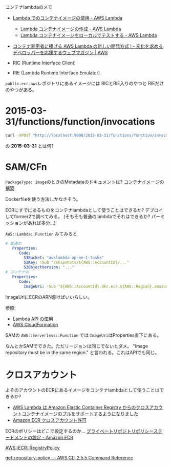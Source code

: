 コンテナlambdaのメモ

- [Lambda でのコンテナイメージの使用 - AWS Lambda](https://docs.aws.amazon.com/ja_jp/lambda/latest/dg/lambda-images.html)
  - [Lambda コンテナイメージの作成 - AWS Lambda](https://docs.aws.amazon.com/ja_jp/lambda/latest/dg/images-create.html)
  - [Lambda コンテナイメージをローカルでテストする \- AWS Lambda](https://docs.aws.amazon.com/ja_jp/lambda/latest/dg/images-test.html)
- [コンテナ利用者に捧げる AWS Lambda の新しい開発方式 ! - 変化を求めるデベロッパーを応援するウェブマガジン | AWS](https://aws.amazon.com/jp/builders-flash/202103/new-lambda-container-development/?awsf.filter-name=*all)

- RIC (Runtime Interface Client)
- RIE (Lambda Runtime Interface Emulator)

`public.ecr.aws`レポジトリにあるイメージには
RICとRIE入りのやつと
RIEだけのやつがある。

# 2015-03-31/functions/function/invocations

```sh
curl -XPOST "http://localhost:9000/2015-03-31/functions/function/invocations" -d '{}'
```

の **2015-03-31** とは何?

# SAM/CFn

`PackageType: Image`のときのMetadataのドキュメントは?
[コンテナイメージの構築](https://docs.aws.amazon.com/ja_jp/serverless-application-model/latest/developerguide/serverless-sam-cli-using-build.html#build-container-image)

Dockerfileを使う方法しかなさそう。

ECRにすでにあるものをコンテナlambdaとして使うことはできるか?
デプロイしてformer2で調べてみる。
(そもそも普通のlambdaでそれはできるか? パーミッションがあれば多分...)

`AWS::Lambda::Function` みてみると

```yaml
# 普通の
   Properties:
      Code:
        S3Bucket: "awslambda-ap-ne-1-tasks"
        S3Key: !Sub "/snapshots/${AWS::AccountId}/..."
        S3ObjectVersion: "..."
# コンテナの
   Properties:
      Code:
        ImageUri: !Sub "${AWS::AccountId}.dkr.ecr.${AWS::Region}.amazonaws.com/..."
```

ImageUrlにECRのARN書けばいいらしい。

参照:

- [Lambda API の使用](https://docs.aws.amazon.com/ja_jp/lambda/latest/dg/configuration-images.html#configuration-images-api)
- [AWS CloudFormation](https://docs.aws.amazon.com/ja_jp/lambda/latest/dg/configuration-images.html#configuration-images-cloudformation)

SAMの `AWS::Serverless::Function` では `ImageUri`はProperties直下にある。

なんとかSAMでできた。ただリージョンは同じでないとダメ。
"Image repository must be in the same region."
と言われる。これはAPIでも同じ。

# クロスアカウント

よそのアカウントのECRにあるイメージをコンテナlambdaとして使うことはできるか?

- [AWS Lambda は Amazon Elastic Container Registry からのクロスアカウントコンテナイメージのプルをサポートするようになりました](https://aws.amazon.com/jp/about-aws/whats-new/2021/11/aws-lambda-support-cross-account-image-amazon-elastic-container-registry/)
- [Amazon ECR クロスアカウント許可](https://docs.aws.amazon.com/ja_jp/lambda/latest/dg/configuration-images.html)

ECRのポリシーはどこで設定するのか...
[プライベートリポジトリポリシーステートメントの設定 \- Amazon ECR](https://docs.aws.amazon.com/ja_jp/AmazonECR/latest/userguide/set-repository-policy.html)

[AWS::ECR::RegistryPolicy](https://docs.amazonaws.cn/en_us/AWSCloudFormation/latest/UserGuide/aws-resource-ecr-registrypolicy.html)

[get-repository-policy — AWS CLI 2.5.5 Command Reference](https://awscli.amazonaws.com/v2/documentation/api/latest/reference/ecr/get-repository-policy.html)
